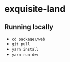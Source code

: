 # exquisite-land

## Running locally

- `cd packages/web`
- `git pull`
- `yarn install`
- `yarn run dev`

